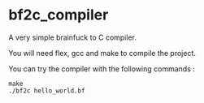 bf2c_compiler
=============

A very simple brainfuck to C compiler.

You will need flex, gcc and make to compile the project.

You can try the compiler with the following commands :

```
make
./bf2c hello_world.bf
```
